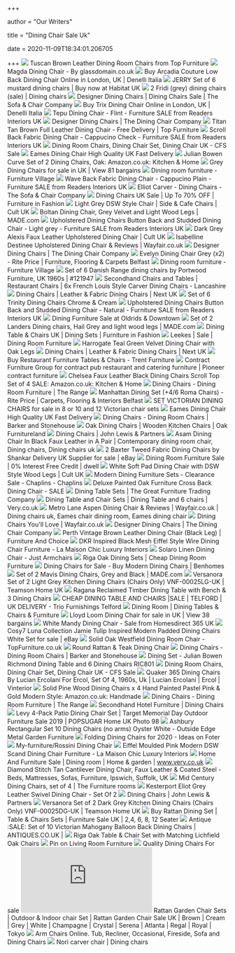 +++
        
author = "Our Writers"
        
title = "Dining Chair Sale Uk"
        
date = 2020-11-09T18:34:01.206705
        
+++
[ ![](https://media.topfurniture.co.uk/catalog/product/cache/0b808210ae907d8f47b43cfed1a3a351/t/u/tuscan226-tuscan-dark-brown-scroll-back-leather-dining-room-chairs-oak-legs-1.jpg)](https://media.topfurniture.co.uk/catalog/product/cache/0b808210ae907d8f47b43cfed1a3a351/t/u/tuscan226-tuscan-dark-brown-scroll-back-leather-dining-room-chairs-oak-legs-1.jpg) Tuscan Brown Leather Dining Room Chairs from Top Furniture
[ ![](https://glassdomain.co.uk/images/cattelan-italia-magda-dining-chair-p2606-16162_image.jpg)](https://glassdomain.co.uk/images/cattelan-italia-magda-dining-chair-p2606-16162_image.jpg) Magda Dining Chair - By glassdomain.co.uk
[ ![](https://www.denelli.co.uk/media/catalog/product/cache/1/image/1029x825/9df78eab33525d08d6e5fb8d27136e95/a/r/arcadia_couture_low_back_01.jpg)](https://www.denelli.co.uk/media/catalog/product/cache/1/image/1029x825/9df78eab33525d08d6e5fb8d27136e95/a/r/arcadia_couture_low_back_01.jpg) Buy Arcadia Couture Low Back Dining Chair Online in London, UK | Denelli  Italia
[ ![](https://cdn.habitat.co.uk/media/catalog/product/cache/1/image/414x317/9df78eab33525d08d6e5fb8d27136e95/7/8/782385.jpg)](https://cdn.habitat.co.uk/media/catalog/product/cache/1/image/414x317/9df78eab33525d08d6e5fb8d27136e95/7/8/782385.jpg) JERRY Set of 6 mustard dining chairs | Buy now at Habitat UK
[ ![](https://furnish.co.uk/photos/items/original/dining-chairs/593691/dining-chairs-4189460.png)](https://furnish.co.uk/photos/items/original/dining-chairs/593691/dining-chairs-4189460.png) 2 Fridi (grey) dining chairs (sale) | Dining chairs
[ ![](https://edge.thesofaandchair.co.uk/23/158497/2.jpg)](https://edge.thesofaandchair.co.uk/23/158497/2.jpg) Designer Dining Chairs | Dining Chairs Sale | The Sofa & Chair Company
[ ![](https://www.denelli.co.uk/media/catalog/product/cache/1/image/1029x825/9df78eab33525d08d6e5fb8d27136e95/t/r/trix-dining-chair-1_1.jpg)](https://www.denelli.co.uk/media/catalog/product/cache/1/image/1029x825/9df78eab33525d08d6e5fb8d27136e95/t/r/trix-dining-chair-1_1.jpg) Buy Trix Dining Chair Online in London, UK | Denelli Italia
[ ![](https://readersinteriors.co.uk/images/tepu-dining-chair-flint-p4301-8389_image.jpg)](https://readersinteriors.co.uk/images/tepu-dining-chair-flint-p4301-8389_image.jpg) Tepu Dining Chair - Flint - Furniture SALE from Readers Interiors UK
[ ![](https://www.diningchair.co.uk/wp-content/uploads/2014/06/contemporary-dining-chairs.jpg)](https://www.diningchair.co.uk/wp-content/uploads/2014/06/contemporary-dining-chairs.jpg) Designer Dining Chairs | The Dining Chair Company
[ ![](https://media.topfurniture.co.uk/catalog/product/cache/0b808210ae907d8f47b43cfed1a3a351/t/i/titanc212-titan-mocha-tan-brown-leather-dining-chairs-oak-legs-1_1.jpg)](https://media.topfurniture.co.uk/catalog/product/cache/0b808210ae907d8f47b43cfed1a3a351/t/i/titanc212-titan-mocha-tan-brown-leather-dining-chairs-oak-legs-1_1.jpg) Titan Tan Brown Full Leather Dining Chair - Free Delivery | Top Furniture
[ ![](https://readersinteriors.co.uk/images/scroll-back-fabric-dining-chair-cappucino-check-p4327-8430_image.jpg)](https://readersinteriors.co.uk/images/scroll-back-fabric-dining-chair-cappucino-check-p4327-8430_image.jpg) Scroll Back Fabric Dining Chair - Cappucino Check - Furniture SALE from  Readers Interiors UK
[ ![](https://www.choicefurnituresuperstore.co.uk/HTML_RANGE_IMAGES/4-1502948669Faux-Leather-Dining-Chairs.jpg)](https://www.choicefurnituresuperstore.co.uk/HTML_RANGE_IMAGES/4-1502948669Faux-Leather-Dining-Chairs.jpg) Dining Room Chairs, Dining Chair Set, Dining Chair UK - CFS Sale
[ ![](https://img.danetti.com/1000/eames-style-dining-chair/eames-style-dining-chair-35.jpg)](https://img.danetti.com/1000/eames-style-dining-chair/eames-style-dining-chair-35.jpg) Eames Dining Chair High Quality UK Fast Delivery
[ ![](https://images-na.ssl-images-amazon.com/images/I/71D860L0IuL._AC_SX450_.jpg)](https://images-na.ssl-images-amazon.com/images/I/71D860L0IuL._AC_SX450_.jpg) Julian Bowen Curve Set of 2 Dining Chairs, Oak: Amazon.co.uk: Kitchen & Home
[ ![](https://www.for-sale.co.uk/sh-img/shankar-capri-dining-chair-004-33-01-05-01-000-1200x1200_grey%2Bdining%2Bchairs.jpg)](https://www.for-sale.co.uk/sh-img/shankar-capri-dining-chair-004-33-01-05-01-000-1200x1200_grey%2Bdining%2Bchairs.jpg) Grey Dining Chairs for sale in UK | View 81 bargains
[ ![](https://i1.adis.ws/i/fv/CLP_590x396_earth_dining?fmt=webp)](https://i1.adis.ws/i/fv/CLP_590x396_earth_dining?fmt=webp) Dining room furniture - Furniture Village
[ ![](https://readersinteriors.co.uk/images/wave-back-fabric-dining-chair-cappucino-plain-p4334-8474_image.jpg)](https://readersinteriors.co.uk/images/wave-back-fabric-dining-chair-cappucino-plain-p4334-8474_image.jpg) Wave Back Fabric Dining Chair - Cappucino Plain - Furniture SALE from  Readers Interiors UK
[ ![](https://edge.thesofaandchair.co.uk/1/79731/4.jpg)](https://edge.thesofaandchair.co.uk/1/79731/4.jpg) Elliot Carver - Dining Chairs - The Sofa & Chair Company
[ ![](https://www.furnitureinfashion.net/includes/modules/kiss_image_thumbnailer/thumbs/300x300_2-for-Ravenna-Chair-wht.jpg)](https://www.furnitureinfashion.net/includes/modules/kiss_image_thumbnailer/thumbs/300x300_2-for-Ravenna-Chair-wht.jpg) Dining Chairs UK Sale | Up To 70% OFF | Furniture in Fashion
[ ![](https://www.cultfurniture.com/images/dsw-style-plastic-dining-chair-light-grey-p1241-81766_image.jpg)](https://www.cultfurniture.com/images/dsw-style-plastic-dining-chair-light-grey-p1241-81766_image.jpg) Light Grey DSW Style Chair | Side & Cafe Chairs | Cult UK
[ ![](https://img.made.com/image/upload/c_pad,d_made.svg,f_auto,w_1055,dpr_1.0,q_auto:best/v4/catalog/product/asset/6/0/0/4/60045cf6162e6fbfcaf92a0a760c468dba845168_CHABOL002GRY_UK_Boltan_dining_chair_GREY_VELVET_light_wood_legs_SALE_BUY_LB01.jpg)](https://img.made.com/image/upload/c_pad,d_made.svg,f_auto,w_1055,dpr_1.0,q_auto:best/v4/catalog/product/asset/6/0/0/4/60045cf6162e6fbfcaf92a0a760c468dba845168_CHABOL002GRY_UK_Boltan_dining_chair_GREY_VELVET_light_wood_legs_SALE_BUY_LB01.jpg) Boltan Dining Chair, Grey Velvet and Light Wood Legs | MADE.com
[ ![](https://readersinteriors.co.uk/images/upholstered-dining-chairs-button-back-and-studded-dining-chair-light-grey-p5816-15019_image.jpg)](https://readersinteriors.co.uk/images/upholstered-dining-chairs-button-back-and-studded-dining-chair-light-grey-p5816-15019_image.jpg) Upholstered Dining Chairs Button Back and Studded Dining Chair - Light grey  - Furniture SALE from Readers Interiors UK
[ ![](https://www.cultfurniture.com/images/alexis-wooden-dining-chair-faux-leather-upholstered-dark-grey-p9084-112234_image.jpg)](https://www.cultfurniture.com/images/alexis-wooden-dining-chair-faux-leather-upholstered-dark-grey-p9084-112234_image.jpg) Dark Grey Alexis Faux Leather Upholstered Dining Chair | Cult UK
[ ![](https://secure.img1-fg.wfcdn.com/im/48928884/resize-h800-w800%5Ecompr-r85/1041/104157724/Destinee+Upholstered+Dining+Chair.jpg)](https://secure.img1-fg.wfcdn.com/im/48928884/resize-h800-w800%5Ecompr-r85/1041/104157724/Destinee+Upholstered+Dining+Chair.jpg) Isabelline Destinee Upholstered Dining Chair & Reviews | Wayfair.co.uk
[ ![](https://www.diningchair.co.uk/wp-content/uploads/2014/09/designer-dining-chairs.jpg)](https://www.diningchair.co.uk/wp-content/uploads/2014/09/designer-dining-chairs.jpg) Designer Dining Chairs | The Dining Chair Company
[ ![](https://riteprice.co.uk/wp-content/uploads/2019/01/elis-chair-grey.jpg)](https://riteprice.co.uk/wp-content/uploads/2019/01/elis-chair-grey.jpg) Evelyn Dining Chair Grey (x2) - Rite Price | Furniture, Flooring & Carpets  Belfast
[ ![](https://i1.adis.ws/i/fv/12633_dining_room_furniture_chair_cluster_shot_1?$static$?&fmt=webp)](https://i1.adis.ws/i/fv/12633_dining_room_furniture_chair_cluster_shot_1?$static$?&fmt=webp) Dining room furniture - Furniture Village
[ ![](https://img.vntg.com/large/1581433447002/set-of-6-danish-range-dining-chairs-by-portwood-furniture-uk-1960s.jpg)](https://img.vntg.com/large/1581433447002/set-of-6-danish-range-dining-chairs-by-portwood-furniture-uk-1960s.jpg) Set of 6 Danish Range dining chairs by Portwood Furniture, UK 1960s |  #121947
[ ![](https://for-sale.used-secondhand.co.uk/media/used/secondhand/images/51527/6x-french-louis-style-carver-dining-chairs-lancashire/1200/chairs-for-sale-131.jpg)](https://for-sale.used-secondhand.co.uk/media/used/secondhand/images/51527/6x-french-louis-style-carver-dining-chairs-lancashire/1200/chairs-for-sale-131.jpg) Secondhand Chairs and Tables | Restaurant Chairs | 6x French Louis Style  Carver Dining Chairs - Lancashire
[ ![](https://xcdn.next.co.uk/Common/Items/Default/Default/ItemImages/Search/224x336/587384.jpg?X56)](https://xcdn.next.co.uk/Common/Items/Default/Default/ItemImages/Search/224x336/587384.jpg?X56) Dining Chairs | Leather & Fabric Dining Chairs | Next UK
[ ![](https://www.discount-sale.co.uk/2159-home_default/set-of-6-trinity-dining-chairs-chrome-cream.jpg)](https://www.discount-sale.co.uk/2159-home_default/set-of-6-trinity-dining-chairs-chrome-cream.jpg) Set of 6 Trinity Dining Chairs Chrome & Cream
[ ![](https://readersinteriors.co.uk/images/upholstered-dining-chairs-button-back-and-studded-dining-chair-natural-p5817-15023_image.jpg)](https://readersinteriors.co.uk/images/upholstered-dining-chairs-button-back-and-studded-dining-chair-natural-p5817-15023_image.jpg) Upholstered Dining Chairs Button Back and Studded Dining Chair - Natural - Furniture  SALE from Readers Interiors UK
[ ![](https://www.oldrids.co.uk/images/categories/8064.jpg)](https://www.oldrids.co.uk/images/categories/8064.jpg) Dining Furniture Sale at Oldrids & Downtown
[ ![](https://img.made.com/image/upload/c_pad,d_made.svg,f_auto,w_1055,dpr_1.0,q_auto:best/v4/catalog/product/asset/f/8/4/c/f84cb5025a797877423d91a9e3d57e0e7b06c063_CHALAN002BLU_UK_Landers_Set_of_2_button_back_dining_chairs_hail_grey_and_light_wood_legs_SALE_B.jpg)](https://img.made.com/image/upload/c_pad,d_made.svg,f_auto,w_1055,dpr_1.0,q_auto:best/v4/catalog/product/asset/f/8/4/c/f84cb5025a797877423d91a9e3d57e0e7b06c063_CHALAN002BLU_UK_Landers_Set_of_2_button_back_dining_chairs_hail_grey_and_light_wood_legs_SALE_B.jpg) Set of 2 Landers Dining chairs, Hail Grey and light wood legs | MADE.com
[ ![](https://www.furnitureinfashion.net/images/dining2.png)](https://www.furnitureinfashion.net/images/dining2.png) Dining Table & Chairs UK | Dining Sets | Furniture in Fashion
[ ![](https://www.leekes.co.uk/media/catalog/category/sale_diningroom_diningchairs_thumb_2.jpg)](https://www.leekes.co.uk/media/catalog/category/sale_diningroom_diningchairs_thumb_2.jpg) Leekes | Sale | Dining Room Furniture
[ ![](https://media.topfurniture.co.uk/catalog/product/cache/0b808210ae907d8f47b43cfed1a3a351/h/a/harrog361-harrogate-teal-blue-green-velvet-fabric-dining-chairs-oak-legs-1.jpg)](https://media.topfurniture.co.uk/catalog/product/cache/0b808210ae907d8f47b43cfed1a3a351/h/a/harrog361-harrogate-teal-blue-green-velvet-fabric-dining-chairs-oak-legs-1.jpg) Harrogate Teal Green Velvet Dining Chair with Oak Legs
[ ![](https://xcdn.next.co.uk/Common/Items/Default/Default/ItemImages/Search/224x336/300106.jpg?X56)](https://xcdn.next.co.uk/Common/Items/Default/Default/ItemImages/Search/224x336/300106.jpg?X56) Dining Chairs | Leather & Fabric Dining Chairs | Next UK
[ ![](https://www.trentfurniture.co.uk/images/products/category_images/1.jpg)](https://www.trentfurniture.co.uk/images/products/category_images/1.jpg) Buy Restaurant Furniture Tables & Chairs - Trent Furniture
[ ![](http://www.diningchairsuk.com/images/school-range.jpg)](http://www.diningchairsuk.com/images/school-range.jpg) Contract Furniture Group for contract pub restaurant and catering furniture  | Pioneer contract furniture
[ ![](https://images-na.ssl-images-amazon.com/images/I/31GGqzracsL._AC_.jpg)](https://images-na.ssl-images-amazon.com/images/I/31GGqzracsL._AC_.jpg) Chelsea Faux Leather Black Dining Chairs Scroll Top Set of 4 SALE:  Amazon.co.uk: Kitchen & Home
[ ![](https://www.therange.co.uk/_m3/2/4/1549367780_6138.jpg)](https://www.therange.co.uk/_m3/2/4/1549367780_6138.jpg) Dining Chairs - Dining Room Furniture | The Range
[ ![](https://riteprice.co.uk/wp-content/uploads/2019/01/Manhattan-dining-Table.jpg)](https://riteprice.co.uk/wp-content/uploads/2019/01/Manhattan-dining-Table.jpg) Manhattan Dining Set (+4/6 Roma Chairs) - Rite Price | Carpets, Flooring &  Interiors Belfast
[ ![](https://www.elisabethjamesantiques.co.uk/stockimages/set-10-victorian-antique-oak-high-back-dining-chairs-arts-crafts-0-P1.jpg)](https://www.elisabethjamesantiques.co.uk/stockimages/set-10-victorian-antique-oak-high-back-dining-chairs-arts-crafts-0-P1.jpg) SET VICTORIAN DINING CHAIRS for sale in 8 or 10 and 12 Victorian chair sets
[ ![](https://img.danetti.com/1000/eames-style-dining-chair/eames-style-dining-chair-27.jpg)](https://img.danetti.com/1000/eames-style-dining-chair/eames-style-dining-chair-27.jpg) Eames Dining Chair High Quality UK Fast Delivery
[ ![](https://www.barkerandstonehouse.co.uk/images/uploaded/large/3RVGTW08DKBL_1_Large.jpg)](https://www.barkerandstonehouse.co.uk/images/uploaded/large/3RVGTW08DKBL_1_Large.jpg) Dining Chairs - Dining Room Chairs | Barker and Stonehouse
[ ![](https://d2kz53n3bzvihv.cloudfront.net/resized/790_395_0_255_255_255/media/gbu0/categoryxxl/image/dining-chairs-header-desktop-1000px-500px-v2.jpg.jpeg)](https://d2kz53n3bzvihv.cloudfront.net/resized/790_395_0_255_255_255/media/gbu0/categoryxxl/image/dining-chairs-header-desktop-1000px-500px-v2.jpg.jpeg) Oak Dining Chairs | Wooden Kitchen Chairs | Oak Furnitureland
[ ![](https://johnlewis.scene7.com/is/image/JohnLewis/236866518?$rsp-plp-port-320$)](https://johnlewis.scene7.com/is/image/JohnLewis/236866518?$rsp-plp-port-320$) Dining Chairs | John Lewis & Partners
[ ![](https://i.pinimg.com/564x/e6/c7/a0/e6c7a053a09f59576ae94d2d6e2e2d41.jpg)](https://i.pinimg.com/564x/e6/c7/a0/e6c7a053a09f59576ae94d2d6e2e2d41.jpg) Asam Dining Chair In Black Faux Leather in A Pair | Contemporary dining  room chair, Dining chairs, Dining chairs uk
[ ![](https://i.ebayimg.com/images/g/ARcAAOSwFlpfH6BT/s-l640.jpg)](https://i.ebayimg.com/images/g/ARcAAOSwFlpfH6BT/s-l640.jpg) 2 Baxter Tweed Fabric Dining Chairs by Shankar Delivery UK Supplier for sale  | eBay
[ ![](https://cdn.dwell.co.uk//responsive/new/live/images/category/DINING.jpg)](https://cdn.dwell.co.uk//responsive/new/live/images/category/DINING.jpg) Dining Room Furniture Sale | 0% Interest Free Credit | dwell
[ ![](https://www.cultfurniture.com/images/dsw-style-plastic-dining-chair-soft-pad-seat-white-clearance-sale-p33934-2719229_image.jpg)](https://www.cultfurniture.com/images/dsw-style-plastic-dining-chair-soft-pad-seat-white-clearance-sale-p33934-2719229_image.jpg) White Soft Pad Dining Chair with DSW Style Wood Legs | Cult UK
[ ![](https://chaplins.co.uk/shop/media/catalog/product/cache/1/small_image/622x466/f31b0cfd465b5145025020710a9577fb/l/i/ligne-roset-facett-chair-fabric_1.jpg)](https://chaplins.co.uk/shop/media/catalog/product/cache/1/small_image/622x466/f31b0cfd465b5145025020710a9577fb/l/i/ligne-roset-facett-chair-fabric_1.jpg) Modern Dining Furniture Sets - Clearance Sale - Chaplins - Chaplins
[ ![](https://static.madewithoak.co.uk/images/PDNEWCROSS_GAL.jpg)](https://static.madewithoak.co.uk/images/PDNEWCROSS_GAL.jpg) Deluxe Painted Oak Furniture Cross Back Dining Chair - SALE
[ ![](https://www.greatfurnituretradingco.co.uk/media/catalog/category/marble_dining_sets.jpg)](https://www.greatfurnituretradingco.co.uk/media/catalog/category/marble_dining_sets.jpg) Dining Table Sets | The Great Furniture Trading Company
[ ![](https://media.very.co.uk/i/very/PPUUD_SQ1_0000000311_GREY_OAK_SLf/new-kentucky-100-cm-round-dining-table-4-chairs.jpg?$180x240_retinamobilex2$&$roundel_very$&p1_img=pre_christmas_delivery)](https://media.very.co.uk/i/very/PPUUD_SQ1_0000000311_GREY_OAK_SLf/new-kentucky-100-cm-round-dining-table-4-chairs.jpg?$180x240_retinamobilex2$&$roundel_very$&p1_img=pre_christmas_delivery) Dining Table and Chair Sets | Dining Table and 6 chairs | Very.co.uk
[ ![](https://i.pinimg.com/originals/ae/bc/82/aebc8246a0b19818f927dbd901275fa4.jpg)](https://i.pinimg.com/originals/ae/bc/82/aebc8246a0b19818f927dbd901275fa4.jpg) Metro Lane Aspen Dining Chair & Reviews | Wayfair.co.uk | Dining chairs uk,  Eames chair dining room, Eames dining chair
[ ![](https://secure.img1-fg.wfcdn.com/im/32976583/resize-h600-w600%5Ecompr-r85/2630/26301657/Dining+Chairs.jpg)](https://secure.img1-fg.wfcdn.com/im/32976583/resize-h600-w600%5Ecompr-r85/2630/26301657/Dining+Chairs.jpg) Dining Chairs You'll Love | Wayfair.co.uk
[ ![](https://www.diningchair.co.uk/wp-content/uploads/2014/06/upholstered-dining-chairs.jpg)](https://www.diningchair.co.uk/wp-content/uploads/2014/06/upholstered-dining-chairs.jpg) Designer Dining Chairs | The Dining Chair Company
[ ![](https://www.furniturechoice.co.uk/p/l/DC10000735/DC10000735.jpg)](https://www.furniturechoice.co.uk/p/l/DC10000735/DC10000735.jpg) Perth Vintage Brown Leather Dining Chair (Black Leg) | Furniture And Choice
[ ![](https://www.la-maison-chic.co.uk/wp-content/uploads/2018/01/metal-chair5.jpg)](https://www.la-maison-chic.co.uk/wp-content/uploads/2018/01/metal-chair5.jpg) DKR Inspired Black Mesh Eiffel Style Wire Dining Chair Furniture - La  Maison Chic Luxury Interiors
[ ![](https://www.justarmchairs.co.uk/media/images/products/1981_1.jpg)](https://www.justarmchairs.co.uk/media/images/products/1981_1.jpg) Solaro Linen Dining Chair - Just Armchairs
[ ![](http://www.oakdiningsets.co.uk/images/Riga-Oak-Dining-Table-Lichfield-Chairs/Riga-Oak-Table-Lichfield-Dining-Chairs-1.jpg)](http://www.oakdiningsets.co.uk/images/Riga-Oak-Dining-Table-Lichfield-Chairs/Riga-Oak-Table-Lichfield-Dining-Chairs-1.jpg) Riga Oak Dining Sets | Cheap Dining Room Furniture
[ ![](https://www.benhomes.co.uk/pub/media/catalog/product/cache/fca3faac95f98c75fdfb0c212b1feef0/_/0/_009891.jpg)](https://www.benhomes.co.uk/pub/media/catalog/product/cache/fca3faac95f98c75fdfb0c212b1feef0/_/0/_009891.jpg) Dining Chairs for Sale - Buy Modern Dining Chairs | Benhomes
[ ![](https://img.made.com/image/upload/c_pad,d_made.svg,f_auto,w_1055,dpr_1.0,q_auto:best/v4/catalog/product/asset/b/1/d/4/b1d4ba344a978ad2227bc31d694daced96d61e43_CHAMAV002GRY_UK_Set_of_2_Mavis_dining_chairs_grey_and_black_SALE_BUY_LB01.jpg)](https://img.made.com/image/upload/c_pad,d_made.svg,f_auto,w_1055,dpr_1.0,q_auto:best/v4/catalog/product/asset/b/1/d/4/b1d4ba344a978ad2227bc31d694daced96d61e43_CHAMAV002GRY_UK_Set_of_2_Mavis_dining_chairs_grey_and_black_SALE_BUY_LB01.jpg) Set of 2 Mavis Dining Chairs, Grey and Black | MADE.com
[ ![](https://teamson.co.uk/wp-content/uploads/2020/10/VNF-00025W-6.jpg)](https://teamson.co.uk/wp-content/uploads/2020/10/VNF-00025W-6.jpg) Versanora Set of 2 Light Grey Kitchen Dining Chairs (Chairs Only)  VNF-00025LG-UK | Teamson Home UK
[ ![](https://www.housingunits.co.uk/media/catalog/product/cache/60968cec045f20fb06ab5f7720001507/c/8/c8612476ae729a9049cb45236a84d84b226c6bd6_411781_412766_407328.jpg)](https://www.housingunits.co.uk/media/catalog/product/cache/60968cec045f20fb06ab5f7720001507/c/8/c8612476ae729a9049cb45236a84d84b226c6bd6_411781_412766_407328.jpg) Ragana Reclaimed Timber Dining Table with Bench & 3 Dining Chairs
[ ![](http://www.triofurnishings.com/blog/wp-content/uploads/2015/11/louis-dining-set-table-4-chairs-650x650-e1448893007791-300x211.jpg)](http://www.triofurnishings.com/blog/wp-content/uploads/2015/11/louis-dining-set-table-4-chairs-650x650-e1448893007791-300x211.jpg) CHEAP DINING TABLE AND CHAIRS |SALE | TELFORD | UK DELIVERY - Trio  Furnishings Telford
[ ![](https://cdn.habitat.co.uk/skin/frontend/habitat/base/content/assets/images/categories/furniture/160419-cat-set-min.jpg)](https://cdn.habitat.co.uk/skin/frontend/habitat/base/content/assets/images/categories/furniture/160419-cat-set-min.jpg) Dining Room | Dining Tables & Chairs & Furniture
[ ![](https://www.for-sale.co.uk/sh-img/262-Cleeve-side-Linen_lloyd%2Bloom%2Bdining%2Bchair.jpg)](https://www.for-sale.co.uk/sh-img/262-Cleeve-side-Linen_lloyd%2Bloom%2Bdining%2Bchair.jpg) Lloyd Loom Dining Chair for sale in UK | View 38 bargains
[ ![](https://www.homesdirect365.co.uk/images/white-mandy-dining-chair-p69042-95406_zoom.jpg)](https://www.homesdirect365.co.uk/images/white-mandy-dining-chair-p69042-95406_zoom.jpg) White Mandy Dining Chair - Sale from Homesdirect 365 UK
[ ![](https://i.ebayimg.com/images/g/3LUAAOSw5cNYfN3J/s-l640.jpg)](https://i.ebayimg.com/images/g/3LUAAOSw5cNYfN3J/s-l640.jpg) Cosy7 Luna Collection Jamie Tulip Inspired Modern Padded Dining Chairs  White Set for sale | eBay
[ ![](https://media.topfurniture.co.uk/catalog/product/cache/9e00e27b8833bf81b678894c9f8d9cbc/v/a/vancou373-westfield-solid-oak-dining-room-chairs-1.jpg)](https://media.topfurniture.co.uk/catalog/product/cache/9e00e27b8833bf81b678894c9f8d9cbc/v/a/vancou373-westfield-solid-oak-dining-room-chairs-1.jpg) Solid Oak Westfield Dining Room Chair - TopFurniture.co.uk
[ ![](https://www.coxandcox.co.uk/media/catalog/product/cache/eceb26e77de98330381661bbe755c5ac/a/w/aw17_h-rndteak_c_c.png)](https://www.coxandcox.co.uk/media/catalog/product/cache/eceb26e77de98330381661bbe755c5ac/a/w/aw17_h-rndteak_c_c.png) Round Rattan & Teak Dining Chair
[ ![](https://www.barkerandstonehouse.co.uk/images/uploaded/large/HIX24317GREY_1_Large.jpg)](https://www.barkerandstonehouse.co.uk/images/uploaded/large/HIX24317GREY_1_Large.jpg) Dining Chairs - Dining Room Chairs | Barker and Stonehouse
[ ![](https://www.121homefurniture.co.uk/image/cache/catalog/data/julian-bowen/dining-room/richmond/dining-set-richmond-dining-table-chairs-1-1200x1200.jpg)](https://www.121homefurniture.co.uk/image/cache/catalog/data/julian-bowen/dining-room/richmond/dining-set-richmond-dining-table-chairs-1-1200x1200.jpg) Dining Set - Julian Bowen Richmond Dining Table and 6 Dining Chairs RIC801
[ ![](https://www.choicefurnituresuperstore.co.uk/HTML_RANGE_IMAGES/4-1502948649Fabric-Dining-Chairs.jpg)](https://www.choicefurnituresuperstore.co.uk/HTML_RANGE_IMAGES/4-1502948649Fabric-Dining-Chairs.jpg) Dining Room Chairs, Dining Chair Set, Dining Chair UK - CFS Sale
[ ![](https://assets-vinterior-0.vinterior.co/uploads/listing_image/image/840575/large_quaker-365-dining-chairs-by-lucian-ercolani-for-ercol-set-of-4-1960s-uk_0.jpg)](https://assets-vinterior-0.vinterior.co/uploads/listing_image/image/840575/large_quaker-365-dining-chairs-by-lucian-ercolani-for-ercol-set-of-4-1960s-uk_0.jpg) Quaker 365 Dining Chairs By Lucian Ercolani For Ercol, Set Of 4, 1960s, Uk  | Lucian Ercolani | Ercol | Vinterior
[ ![](https://images-na.ssl-images-amazon.com/images/I/91tGa7BPw6L._SY500_.jpg)](https://images-na.ssl-images-amazon.com/images/I/91tGa7BPw6L._SY500_.jpg) Solid Pine Wood Dining Chairs x 4 Hand Painted Pastel Pink & Gold Modern  Style: Amazon.co.uk: Handmade
[ ![](https://www.therange.co.uk/_m4/2/2/1550495468_1950.jpg)](https://www.therange.co.uk/_m4/2/2/1550495468_1950.jpg) Dining Chairs - Dining Room Furniture | The Range
[ ![](https://for-sale.used-secondhand.co.uk/media/secondhand/images/46994/100s-restaurant-chairs-in-faux-leather-london/dining-chairs-for-sale-faux-leather-124.jpg)](https://for-sale.used-secondhand.co.uk/media/secondhand/images/46994/100s-restaurant-chairs-in-faux-leather-london/dining-chairs-for-sale-faux-leather-124.jpg) Secondhand Hotel Furniture | Dining Chairs
[ ![](https://media1.popsugar-assets.com/files/thumbor/Kr_9NhitDN5Ogrxsm6Co-fUjHt8/fit-in/1024x1024/filters:format_auto-!!-:strip_icc-!!-/2019/04/02/900/n/1922794/5c8381477e4857d9_netimg3DFDHf/i/Levy-4-Pack-Patio-Dining-Chair-Set.webp)](https://media1.popsugar-assets.com/files/thumbor/Kr_9NhitDN5Ogrxsm6Co-fUjHt8/fit-in/1024x1024/filters:format_auto-!!-:strip_icc-!!-/2019/04/02/900/n/1922794/5c8381477e4857d9_netimg3DFDHf/i/Levy-4-Pack-Patio-Dining-Chair-Set.webp) Levy 4-Pack Patio Dining Chair Set | Target Memorial Day Outdoor Furniture  Sale 2019 | POPSUGAR Home UK Photo 98
[ ![](https://outsideedgegardenfurniture.co.uk/wp-content/uploads/2019/07/Ashbury-10-Seat-Set-1.jpg)](https://outsideedgegardenfurniture.co.uk/wp-content/uploads/2019/07/Ashbury-10-Seat-Set-1.jpg) Ashbury Rectangular Set 10 Dining Chairs (no arms) Oyster White - Outside  Edge Metal Garden Furniture
[ ![](https://foter.com/photos/250/schoolhouse-side-chair-set-of-2-1.jpg?s=ts3)](https://foter.com/photos/250/schoolhouse-side-chair-set-of-2-1.jpg?s=ts3) Folding Dining Chairs for 2020 - Ideas on Foter
[ ![](https://www.my-furniture.com/media/catalog/product/l/1/l124-rossini-dining-chair-dove-grey-cutout1-web.jpg)](https://www.my-furniture.com/media/catalog/product/l/1/l124-rossini-dining-chair-dove-grey-cutout1-web.jpg) My-furniture/Rossini Dining Chair
[ ![](https://www.la-maison-chic.co.uk/wp-content/uploads/2019/08/scandi-1.jpg)](https://www.la-maison-chic.co.uk/wp-content/uploads/2019/08/scandi-1.jpg) Eiffel Moulded Pink Modern DSW Scand Dining Chair Furniture - La Maison  Chic Luxury Interiors
[ ![](https://media.very.co.uk/i/very/L3GLP_SQ1_0000000006_OAK_SLf/pair-of-oakland-solid-wood-dining-chairs.jpg?$180x240_retinamobilex2$&$roundel_very$&p1_img=very_further_reductions)](https://media.very.co.uk/i/very/L3GLP_SQ1_0000000006_OAK_SLf/pair-of-oakland-solid-wood-dining-chairs.jpg?$180x240_retinamobilex2$&$roundel_very$&p1_img=very_further_reductions) Home And Furniture Sale | Dining room | Home & garden | www.very.co.uk
[ ![](http://www.harpersfurniture.co.uk/uploads/images_products_large_new/7510.jpg)](http://www.harpersfurniture.co.uk/uploads/images_products_large_new/7510.jpg) Diamond Stitch Tan Cantilever Dining Chair, Faux Leather & Coated Steel -  Beds, Mattresses, Sofas, Furniture, Ipswich, Suffolk, UK
[ ![](https://thefurniturerooms.co.uk/images/thumbnails/1500/1050/detailed/21/mid_century_dining_chairs.jpg)](https://thefurniturerooms.co.uk/images/thumbnails/1500/1050/detailed/21/mid_century_dining_chairs.jpg) Mid Century Dining Chairs, set of 4 | The Furniture rooms
[ ![](https://www.smithstherink.co.uk/images/products/1570545567-63496300.jpg)](https://www.smithstherink.co.uk/images/products/1570545567-63496300.jpg) Kesterport Eliot Grey Leather Swivel Dining Chair - Set Of 2
[ ![](https://johnlewis.scene7.com/is/image/JohnLewis/dining-chairs_desktop_100220?resMode=sharp)](https://johnlewis.scene7.com/is/image/JohnLewis/dining-chairs_desktop_100220?resMode=sharp) Dining Chairs | John Lewis & Partners
[ ![](https://teamson.co.uk/wp-content/uploads/2020/10/VNF-00025DG-3.jpg)](https://teamson.co.uk/wp-content/uploads/2020/10/VNF-00025DG-3.jpg) Versanora Set of 2 Dark Grey Kitchen Dining Chairs (Chairs Only)  VNF-00025DG-UK | Teamson Home UK
[ ![](https://www.featuredeco.co.uk/pub/media/catalog/category/dining-sets.jpg)](https://www.featuredeco.co.uk/pub/media/catalog/category/dining-sets.jpg) Buy Rattan Dining Set | Table & Chairs Sets | Furniture Sale UK | 2,4, 6,  8, 12 Seater
[ ![](https://d38lgik2zino6p.cloudfront.net/items/1413/large/63FC9A12-423B-E366-24767B7E4876D679.jpg)](https://d38lgik2zino6p.cloudfront.net/items/1413/large/63FC9A12-423B-E366-24767B7E4876D679.jpg) Antique :SALE: Set of 10 Victorian Mahogany Balloon Back Dining Chairs |  ANTIQUES.CO.UK |
[ ![](http://www.oakdiningsets.co.uk/images/Riga-Oak-Dining-Table-Lichfield-Chairs/Riga-Oak-Table-Lichfield-Dining-Chairs-7.jpg)](http://www.oakdiningsets.co.uk/images/Riga-Oak-Dining-Table-Lichfield-Chairs/Riga-Oak-Table-Lichfield-Dining-Chairs-7.jpg) Riga Oak Table & Chair Set with Matching Lichfield Oak Chairs
[ ![](https://i.pinimg.com/564x/7e/9f/06/7e9f0668fe65cd67b10c641f9f9d0f3c.jpg)](https://i.pinimg.com/564x/7e/9f/06/7e9f0668fe65cd67b10c641f9f9d0f3c.jpg) Pin on Living Room Furniture
[ ![](http://www.thechairmen.co.uk/images/Modern-SF/Loxwood-Dining-Chairs.png)](http://www.thechairmen.co.uk/images/Modern-SF/Loxwood-Dining-Chairs.png) Quality Dining Chairs For sale
[ ![](https://www.rattangardenfurnitureltd.co.uk/timthumb.php?src=https://www.rattangardenfurnitureltd.co.uk/pub/media/catalog/product/c/h/champagneatlanta2.jpg&w=500&h=300)](https://www.rattangardenfurnitureltd.co.uk/timthumb.php?src=https://www.rattangardenfurnitureltd.co.uk/pub/media/catalog/product/c/h/champagneatlanta2.jpg&w=500&h=300) Rattan Garden Chair Sets | Outdoor & Indoor chair Set | Rattan Garden Chair  Sale UK | Brown | Cream | Grey | White | Champagne | Crystal | Serena |  Atlanta | Regal | Royal | Tokyo
[ ![](https://www.justarmchairs.co.uk/media/images/blocks/71_1t.jpg)](https://www.justarmchairs.co.uk/media/images/blocks/71_1t.jpg) Arm Chairs Online. Tub, Recliner, Occasional, Fireside, Sofa and Dining  Chairs
[ ![](https://furnish.co.uk/photos/items/original/dining-chairs/504959/dining-chairs-3829129.png)](https://furnish.co.uk/photos/items/original/dining-chairs/504959/dining-chairs-3829129.png) Nori carver chair | Dining chairs

